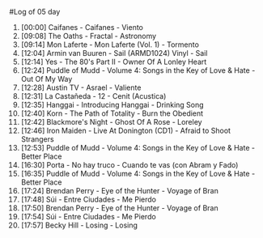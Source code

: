 #Log of 05 day

1. [00:00] Caifanes - Caifanes - Viento
1. [09:08] The Oaths - Fractal - Astronomy
1. [09:14] Mon Laferte - Mon Laferte (Vol. 1) - Tormento
1. [12:04] Armin van Buuren - Sail (ARMD1024) Vinyl - Sail
1. [12:14] Yes - The 80's Part II - Owner Of A Lonley Heart
1. [12:24] Puddle of Mudd - Volume 4: Songs in the Key of Love & Hate - Out Of My Way
1. [12:28] Austin TV - Asrael - Valiente
1. [12:31] La Castañeda - 12 - Cenit (Acustica)
1. [12:35] Hanggai - Introducing Hanggai - Drinking Song
1. [12:40] Korn - The Path of Totality - Burn the Obedient
1. [12:42] Blackmore's Night - Ghost Of A Rose - Loreley
1. [12:46] Iron Maiden - Live At Donington (CD1) - Afraid to Shoot Strangers
1. [12:53] Puddle of Mudd - Volume 4: Songs in the Key of Love & Hate - Better Place
1. [16:30] Porta - No hay truco - Cuando te vas (con Abram y Fado)
1. [16:35] Puddle of Mudd - Volume 4: Songs in the Key of Love & Hate - Better Place
1. [17:24] Brendan Perry - Eye of the Hunter - Voyage of Bran
1. [17:48] Súi - Entre Ciudades - Me Pierdo
1. [17:50] Brendan Perry - Eye of the Hunter - Voyage of Bran
1. [17:54] Súi - Entre Ciudades - Me Pierdo
1. [17:57] Becky Hill - Losing - Losing
